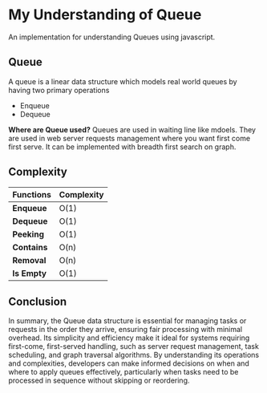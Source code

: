 # My Understanding of Queue
An implementation for understanding Queues using javascript.

## Queue
A queue is a linear data structure which models real world queues by having two primary operations
- Enqueue
- Dequeue

**Where are Queue used?**
Queues are used in waiting line like mdoels. They are used in web server requests management where you want first come first serve. It can be implemented with breadth first search on graph.

## Complexity
| Functions        | Complexity                     |
|-----------------------|--------------------------|
| **Enqueue**| O(1) |
| **Dequeue**| O(1) |
| **Peeking**| O(1) |
| **Contains**| O(n) |
| **Removal**| O(n) |
| **Is Empty**| O(1) |


## Conclusion
In summary, the Queue data structure is essential for managing tasks or requests in the order they arrive, ensuring fair processing with minimal overhead. Its simplicity and efficiency make it ideal for systems requiring first-come, first-served handling, such as server request management, task scheduling, and graph traversal algorithms. By understanding its operations and complexities, developers can make informed decisions on when and where to apply queues effectively, particularly when tasks need to be processed in sequence without skipping or reordering.